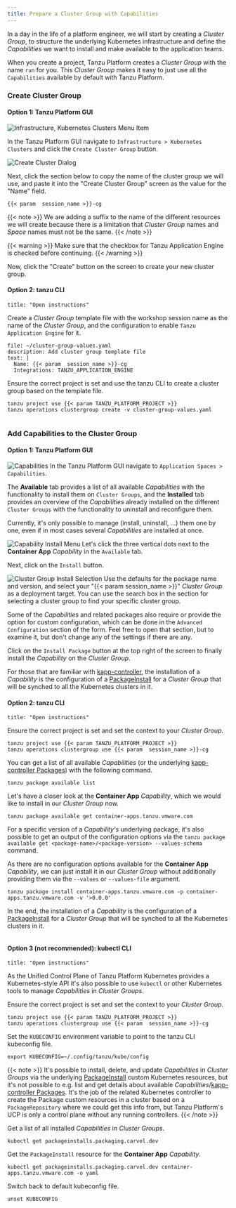 ```yaml
---
title: Prepare a Cluster Group with Capabilities
---
```


In a day in the life of a platform engineer, we will start by creating a *Cluster Group*, to structure the underlying Kubernetes infrastructure and define the *Capabilities* we want to install and make available to the application teams.

When you create a project, Tanzu Platform creates a *Cluster Group* with the name `run` for you. This *Cluster Group* makes it easy to just use all the `Capabilities` available by default with Tanzu Platform.

### Create Cluster Group

#### Option 1: Tanzu Platform GUI
![Infrastructure, Kubernetes Clusters Menu Item](CreateClusterGroupButton.png)

In the Tanzu Platform GUI navigate to `Infrastructure > Kubernetes Clusters` and click the `Create Cluster Group` button. 

![Create Cluster Dialog](CreateClusterGroupDialog.png)

Next, click the section below to copy the name of the cluster group we will use, and paste it into the "Create Cluster Group" screen as the value for the "Name" field.
```copy
{{< param  session_name >}}-cg
```

{{< note >}}
We are adding a suffix to the name of the different resources we will create because there is a limitation that *Cluster Group* names and *Space* names must not be the same.
{{< /note >}}

{{< warning >}}
Make sure that the checkbox for Tanzu Application Engine is checked before continuing.
{{< /warning >}}

Now, click the "Create" button on the screen to create your new cluster group.

#### Option 2: tanzu CLI
```section:begin
title: "Open instructions"
```

Create a *Cluster Group* template file with the workshop session name as the name of the *Cluster Group*, and the configuration to enable `Tanzu Application Engine` for it.
```editor:append-lines-to-file
file: ~/cluster-group-values.yaml
description: Add cluster group template file
text: |
  Name: {{< param  session_name >}}-cg
  Integrations: TANZU_APPLICATION_ENGINE
```

Ensure the correct project is set and use the tanzu CLI to create a cluster group based on the template file.
```execute
tanzu project use {{< param TANZU_PLATFORM_PROJECT >}}
tanzu operations clustergroup create -v cluster-group-values.yaml 
```
```section:end
```
### Add Capabilities to the Cluster Group

#### Option 1: Tanzu Platform GUI

![Capabilities](Capabilities.png)
In the Tanzu Platform GUI navigate to `Application Spaces > Capabilities`. 

The **Available** tab provides a list of all available *Capabilities* with the functionality to install them on `Cluster Groups`, and the **Installed** tab provides an overview of the *Capabilities* already installed on the different `Cluster Groups` with the functionality to uninstall and reconfigure them.

Currently, it's only possible to manage (install, uninstall, ...) them one by one, even if in most cases several *Capabilities* are installed at once.

![Capability Install Menu](CapabilityInstall.png)
Let's click the three vertical dots next to the **Container App** *Capability* in the `Available` tab. 

Next, click on the `Install` button.

![Cluster Group Install Selection](ClusterGroupInstallSelection.png)
Use the defaults for the package name and version, and select your "{{< param  session_name >}}" *Cluster Group* as a deployment target.  You can use the search box in the section for selecting a cluster group to find your specific cluster group.

Some of the *Capabilities* and related packages also require or provide the option for custom configuration, which can be done in the `Advanced Configuration` section of the form.  Feel free to open that section, but to examine it, but don't change any of the settings if there are any.

Click on the `Install Package` button at the top right of the screen to finally install the *Capability* on the *Cluster Group*.

For those that are familiar with [kapp-controller](https://carvel.dev/kapp-controller/), the installation of a *Capability* is the configuration of a [PackageInstall](https://carvel.dev/kapp-controller/docs/v0.50.x/packaging/#package-install) for a *Cluster Group* that will be synched to all the Kubernetes clusters in it.

#### Option 2: tanzu CLI
```section:begin
title: "Open instructions"
```

Ensure the correct project is set and set the context to your *Cluster Group*.
```execute
tanzu project use {{< param TANZU_PLATFORM_PROJECT >}}
tanzu operations clustergroup use {{< param  session_name >}}-cg
```

You can get a list of all available *Capabilities* (or the underlying [kapp-controller Packages](https://carvel.dev/kapp-controller/docs/v0.50.x/packaging/#overview)) with the following command. 
```execute
tanzu package available list
```

Let's have a closer look at the **Container App** *Capability*, which we would like to install in our *Cluster Group* now.
```execute
tanzu package available get container-apps.tanzu.vmware.com
```

For a specific version of a *Capability's* underlying package, it's also possible to get an output of the configuration options via the `tanzu package available get <package-name>/<package-version> --values-schema` command.

As there are no configuration options available for the **Container App** *Capability*, we can just install it in our *Cluster Group* without additionally providing them via the `--values` or `--values-file` argument.
```execute
tanzu package install container-apps.tanzu.vmware.com -p container-apps.tanzu.vmware.com -v '>0.0.0'
```

In the end, the installation of a *Capability* is the configuration of a [PackageInstall](https://carvel.dev/kapp-controller/docs/v0.50.x/packaging/#package-install) for a *Cluster Group* that will be synched to all the Kubernetes clusters in it.
```section:end
```

#### Option 3 (not recommended): kubectl CLI
```section:begin
title: "Open instructions"
```
As the Unified Control Plane of Tanzu Platform Kubernetes provides a Kubernetes-style API it's also possible to use `kubectl` or other Kubernetes tools to manage *Capabilities* in *Cluster Groups*.

Ensure the correct project is set and set the context to your *Cluster Group*.
```
tanzu project use {{< param TANZU_PLATFORM_PROJECT >}}
tanzu operations clustergroup use {{< param  session_name >}}-cg
```
Set the `KUBECONFIG` environment variable to point to the tanzu CLI kubeconfig file.
```
export KUBECONFIG=~/.config/tanzu/kube/config
```

{{< note >}}
It's possible to install, delete, and update *Capabilities* in *Cluster Groups* via the underlying [PackageInstall](https://carvel.dev/kapp-controller/docs/v0.50.x/packaging/#package-install) custom Kubernetes resources, but it's not possible to e.g. list and get details about available *Capabilities*/[kapp-controller Packages](https://carvel.dev/kapp-controller/docs/v0.50.x/packaging/#overview). It's the job of the related Kubernetes controller to create the Package custom resources in a cluster based on a `PackageRepository` where we could get this info from, but Tanzu Platform's UCP is only a control plane without any running controllers.
{{< /note >}}

Get a list of all installed *Capabilities* in *Cluster Groups*.
```
kubectl get packageinstalls.packaging.carvel.dev
```

Get the `PackageInstall` resource for the **Container App** *Capability*.
```
kubectl get packageinstalls.packaging.carvel.dev container-apps.tanzu.vmware.com -o yaml
```

Switch back to default kubeconfig file.
```
unset KUBECONFIG
```

```section:end
```